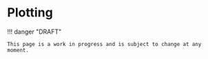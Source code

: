 # Plotting

!!! danger "DRAFT"

    This page is a work in progress and is subject to change at any moment.
